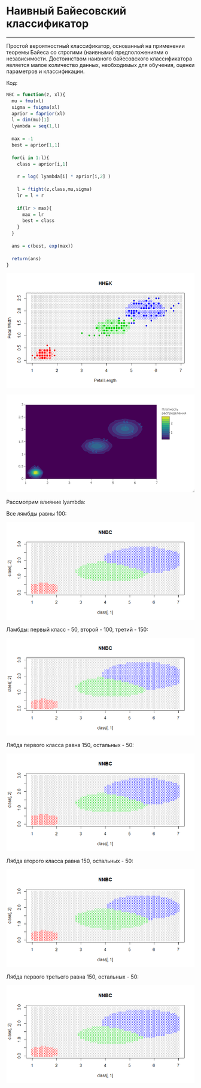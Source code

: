 # Наивный Байесовский классификатор

---

Простой вероятностный классификатор, основанный на применении теоремы Байеса со строгими (наивными) предположениями о независимости. Достоинством наивного байесовского классификатора является малое количество данных, необходимых для обучения, оценки параметров и классификации.

Код:

```R
NBC = function(z, xl){
  mu = fmu(xl)
  sigma = fsigma(xl)
  aprior = faprior(xl)
  l = dim(mu)[1]
  lyambda = seq(1,l)
  
  max = -1
  best = aprior[1,1]
  
  for(i in 1:l){
    class = aprior[i,1]
    
    r = log( lyambda[i] * aprior[i,2] )
    
    l = ftight(z,class,mu,sigma)
    lr = l + r
    
    if(lr > max){
      max = lr
      best = class
    }
  }
  
  ans = c(best, exp(max))
  
  return(ans)
}
```

![Ну нет ее и все! Отстань!](/NBC/NNBC1.png)

![Ну нет ее и все! Отстань!](/NBC/NNBC4.png)

Рассмотрим влияние lyambda:

Все лямбды равны 100: 

![Ну нет ее и все! Отстань!](/NBC/NNBC11.png)

Ламбды: первый класс - 50, второй - 100, третий - 150:

![Ну нет ее и все! Отстань!](/NBC/NNBC12.png)

Лябда первого класса равна 150, остальных - 50:

![Ну нет ее и все! Отстань!](/NBC/NNBC13.png)

Лябда второго класса равна 150, остальных - 50:

![Ну нет ее и все! Отстань!](/NBC/NNBC14.png)

Лябда первого третьего равна 150, остальных - 50:

![Ну нет ее и все! Отстань!](/NBC/NNBC15.png)
